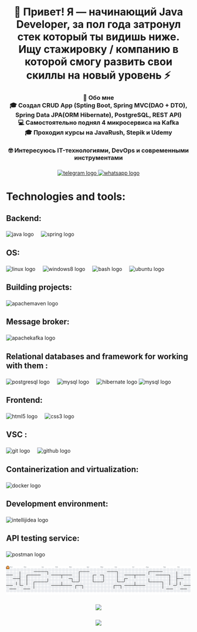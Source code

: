 <h1 align="center">👋 Привет! Я — начинающий Java Developer, за пол года затронул стек который ты видишь ниже. Ищу стажировку / компанию в которой смогу развить свои скиллы на новый уровень ⚡</h1>

###

<h3 align="center">🚀 Обо мне <br>🎓 Создал CRUD App (Spting Boot, Spring MVC(DAO + DTO), Spring Data JPA(ORM Hibernate), PostgreSQL, REST API) <br>💻 Самостоятельно поднял 4 микросервиса на Kafka <br>🎓 Проходил курсы на JavaRush, Stepik и Udemy</h3>

###

<h3 align="center">🤓 Интересуюсь IT-технологиями, DevOps и современными инструментами

###

<div align="center">
  <a href="https://t.me/ddr887" target="_blank">
    <img src="https://raw.githubusercontent.com/maurodesouza/profile-readme-generator/master/src/assets/icons/social/telegram/default.svg" width="52" height="40" alt="telegram logo"  />
  </a>
  <a href="https://wa.me/79057598009" target="_blank">
    <img src="https://raw.githubusercontent.com/maurodesouza/profile-readme-generator/master/src/assets/icons/social/whatsapp/default.svg" width="52" height="40" alt="whatsapp logo"  />
  </a>
</div>

###

<h1 align="left">Technologies and tools:</h1>

###

<h2 align="left">Backend:</h2>

###

<div align="left">
  <img src="https://cdn.jsdelivr.net/gh/devicons/devicon/icons/java/java-original.svg" height="40" alt="java logo"  />
  <img width="12" />
  <img src="https://cdn.jsdelivr.net/gh/devicons/devicon/icons/spring/spring-original.svg" height="40" alt="spring logo"  />
</div>

###

<h2 align="left">OS:</h2>

###

<div align="left">
  <img src="https://skillicons.dev/icons?i=linux" height="40" alt="linux logo"  />
  <img width="12" />
  <img src="https://cdn.jsdelivr.net/gh/devicons/devicon/icons/windows8/windows8-original.svg" height="40" alt="windows8 logo"  />
  <img width="12" />
  <img src="https://skillicons.dev/icons?i=bash" height="40" alt="bash logo"  />
  <img width="12" />
  <img src="https://cdn.simpleicons.org/ubuntu/E95420" height="40" alt="ubuntu logo"  />
</div>

###

<h2 align="left">Building projects:</h2>

###

<div align="left">
  <img src="https://skillicons.dev/icons?i=maven" height="40" alt="apachemaven logo"  />
</div>

###

<h2 align="left">Message broker:</h2>

###

<div align="left">
  <img src="https://cdn.simpleicons.org/apachekafka/231F20" height="40" alt="apachekafka logo"  />
</div>

###

<h2 align="left">Relational databases and framework for working with them :</h2>

###

<div align="left">
  <img src="https://cdn.jsdelivr.net/gh/devicons/devicon/icons/postgresql/postgresql-original.svg" height="40" alt="postgresql logo"  />
  <img width="12" />
  <img src="https://cdn.jsdelivr.net/gh/devicons/devicon/icons/mysql/mysql-original.svg" height="40" alt="mysql logo"  />
  <img width="12" />
  <img src="https://skillicons.dev/icons?i=hibernate" height="40" alt="hibernate logo"  />
  <img src="[https://cdn.jsdelivr.net/gh/devicons/devicon/icons/mysql/mysql-original.svg](https://miro.medium.com/v2/resize:fit:720/format:webp/1*nv2OUhfT-faVH52acTTAEQ.png)" height="40" alt="mysql logo"  />
  
  
</div>

###

<h2 align="left">Frontend:</h2>

###

<div align="left">
  <img src="https://cdn.jsdelivr.net/gh/devicons/devicon/icons/html5/html5-original.svg" height="40" alt="html5 logo"  />
  <img width="12" />
  <img src="https://cdn.jsdelivr.net/gh/devicons/devicon/icons/css3/css3-original.svg" height="40" alt="css3 logo"  />
</div>

###

<h2 align="left">VSC :</h2>

###

<div align="left">
  <img src="https://cdn.jsdelivr.net/gh/devicons/devicon/icons/git/git-original.svg" height="40" alt="git logo"  />
  <img width="12" />
  <img src="https://skillicons.dev/icons?i=github" height="40" alt="github logo"  />
</div>

###

<h2 align="left">Containerization and virtualization:</h2>

###

<div align="left">
  <img src="https://cdn.jsdelivr.net/gh/devicons/devicon/icons/docker/docker-original.svg" height="40" alt="docker logo"  />
</div>

###

<h2 align="left">Development environment:</h2>

###

<div align="left">
  <img src="https://skillicons.dev/icons?i=idea" height="40" alt="intellijidea logo"  />
</div>

###

<h2 align="left">API testing service:</h2>

###

<div align="left">
  <img src="https://cdn.simpleicons.org/postman/FF6C37" height="40" alt="postman logo"  />
</div>

###

<picture>
  <source media="(prefers-color-scheme: dark)" srcset="https://raw.githubusercontent.com/oO-dot/oO-dot/output/pacman-contribution-graph-dark.svg">
  <source media="(prefers-color-scheme: light)" srcset="https://raw.githubusercontent.com/oO-dot/oO-dot/output/pacman-contribution-graph.svg">
  <img alt="pacman contribution graph" src="https://raw.githubusercontent.com/oO-dot/oO-dot/output/pacman-contribution-graph.svg">
</picture>

###

<div align="center">
  <img height="200" src="https://i.imgflip.com/65efzo.gif"  />
</div>

###

<div align="center">
  <img src="https://profile-counter.glitch.me/oO/count.svg?"  />
</div>

###
